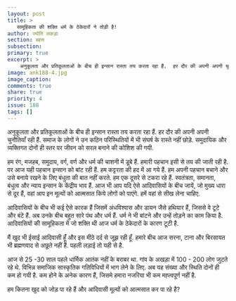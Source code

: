 ```yaml
---
layout: post
title: >
   सामूहिकता की शक्ति धर्म के ठेकेदारों ने तोड़ी है!
author: ज्योति लकड़ा
section: बहस
subsection:
primary: true
excerpt: >
    अनुकूलता और प्रतिकूलताओं के बीच ही इन्सान रास्ता तय करता रहा हैं.  हर दौर की अपनी अपनी चुनौतियाँ रही हैं. समाज के लोगों ने उन कठिन परिस्थितियों में भी संघर्ष के रास्ते नहीं छोड़े. समुदायिक और व्यक्तिगत दोनों ही स्तर पर जीवन को सरल बनाने की कोशिश की गयी.
image: ank188-4.jpg
image_caption: 
comments: true
share: true
priority: 4
issue: 188
tags: []
---
```


अनुकूलता और प्रतिकूलताओं के बीच ही इन्सान रास्ता तय करता रहा हैं.  हर दौर की अपनी अपनी चुनौतियाँ रही हैं. समाज के लोगों ने उन कठिन परिस्थितियों में भी संघर्ष के रास्ते नहीं छोड़े. समुदायिक और व्यक्तिगत दोनों ही स्तर पर जीवन को सरल बनाने की कोशिश की गयी.

हम रंग, मजहब, समुदाय, वर्ग, वर्ण और धर्म की चाशनी में डूबे हैं. हमारी पहचान इसी से तय की जाती रही है. पर आज यही पहचान इन्सान को बांट रही हैं. हम कट्टरता की हद में आ गये हैं. हम अपनी पहचान बचाने और उसे बनाये रखने के लिए बंधुता की बात नहीं करते. हम एक दूसरे से टकरा रहे हैं. स्वतंत्रता, समानता, बंधुत्व और न्याय इन्सान के केंद्रीय भाव हैं. आज भी आप यदि ऐसे आदिवासियों के बीच जायें, जो मुख्य धारा से दूर हैं, वहां आप इन मूल्यों को आत्मसात किये लोगों को पाएंगे. हमें वहां से सीख लेना चाहिए.

आदिवासियों के बीच भी कई ऐसे कारक हैं जिसमें अंधविश्वास और डायन जैसे हथियार हैं, जिससे वे टूटे और बंटे हैं.  अब  उनके बीच बहुत सारे पंथ और धर्म हैं. धर्म ने भी बांटने और उन्हें तोड़ने का काम किया है. आदिवासियों की सामूहिकता में जो शक्ति थी आज धर्म के ठेकेदारों के कारण टूटी है.

मैं खुद भी ईसाई आदिवासी हूंँ और इस मीठे दर्द से जूझ रही हूँ. हमारे बीच आज सरना, टाना और बिरसायत भी ब्रह्मणवाद से अछूते नहीं हैं. पहली लड़ाई तो यही से है.

आज से 25 -30 साल पहले धार्मिक आतंक नहीं के बराबर था. गांव के अखड़ा में 100 - 200 लोग जुटते रहे थे. विभिन्न समाजिक सास्कृतिक गतिविधियों में भाग लेने के लिए. अब यह संख्या और स्थिति दोनों ही कम हो गयी है. कम होने के अनेक कारण हैं, जिसमे हमारा नजरिया भी कम मह्त्वपूर्ण नहीं है.

हम कितना खुद को जोड़ पा रहे हैं और आदिवासी मूल्यों को आत्मसात कर पा रहे है?